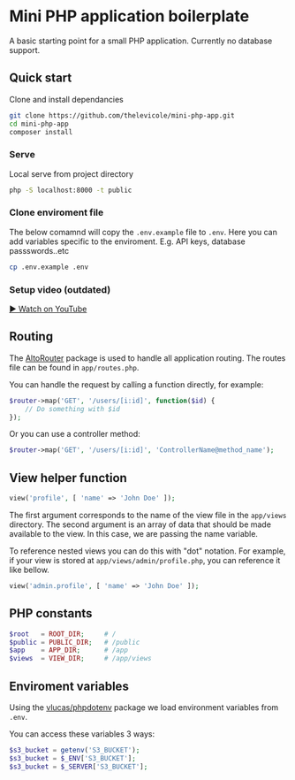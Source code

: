 # Mini PHP application boilerplate

A basic starting point for a small PHP application. Currently no database support.

## Quick start

Clone and install dependancies
```bash
git clone https://github.com/thelevicole/mini-php-app.git
cd mini-php-app
composer install
```
### Serve
Local serve from project directory
```bash
php -S localhost:8000 -t public
```

### Clone enviroment file
The below comamnd will copy the `.env.example` file to `.env`. Here you can add variables specific to the enviroment. E.g. API keys, database passswords..etc
```bash
cp .env.example .env
```

### Setup video (outdated)
[► Watch on YouTube](https://www.youtube.com/watch?v=9TOB4kaViPw)

## Routing

The [AltoRouter](http://altorouter.com/) package is used to handle all application routing. The routes file can be found in `app/routes.php`.

You can handle the request by calling a function directly, for example:
```php
$router->map('GET', '/users/[i:id]', function($id) {
	// Do something with $id
});
```

Or you can use a controller method:
```php
$router->map('GET', '/users/[i:id]', 'ControllerName@method_name');
```

## View helper function

```php
view('profile', [ 'name' => 'John Doe' ]);
```

The first argument corresponds to the name of the view file in the `app/views` directory. The second argument is an array of data that should be made available to the view. In this case, we are passing the name variable.

To reference nested views you can do this with "dot" notation. For example, if your view is stored at `app/views/admin/profile.php`, you can reference it like bellow.

```php
view('admin.profile', [ 'name' => 'John Doe' ]);
```

## PHP constants

```php
$root	= ROOT_DIR;		# /
$public	= PUBLIC_DIR;	# /public
$app	= APP_DIR;		# /app
$views	= VIEW_DIR;		# /app/views
```

## Enviroment variables

Using the [vlucas/phpdotenv](https://github.com/vlucas/phpdotenv) package we load environment variables from `.env`.

You can access these variables 3 ways:

```php
$s3_bucket = getenv('S3_BUCKET');
$s3_bucket = $_ENV['S3_BUCKET'];
$s3_bucket = $_SERVER['S3_BUCKET'];
```
